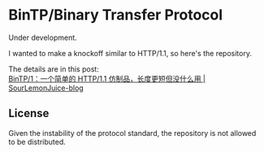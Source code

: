 # BinTP/Binary Transfer Protocol

Under development.

I wanted to make a knockoff similar to HTTP/1.1, so here's the repository.

The details are in this post:\
[BinTP/1：一个简单的 HTTP/1.1 仿制品，长度更短但没什么用 | SourLemonJuice-blog](https://sourlemonjuice.github.io/SourLemonJuice-blog/posts2/2024/10/BinTP-introduce)

## License

Given the instability of the protocol standard, the repository is not allowed to be distributed.
